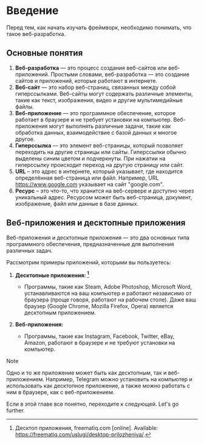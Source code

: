 # Введение

Перед тем, как начать изучать фреймворк, необходимо понимать, что такое веб-разработка.

## Основные понятия

1. **Веб-разработка** — это процесс создания веб-сайтов или веб-приложений. Простыми словами, веб-разработка — это создание сайтов и приложений, которые работают в интернете.
2. **Веб-сайт** — это набор веб-страниц, связанных между собой гиперссылками. Веб-сайты могут содержать различные элементы, такие как текст, изображения, видео и другие мультимедийные файлы.
3. **Веб-приложение** — это программное обеспечение, которое работает в браузере и не требует установки на компьютер. Веб-приложения могут выполнять различные задачи, такие как обработка данных, взаимодействие с базой данных и многое другое.
4. **Гиперссылка** — это элемент веб-страницы, который позволяет переходить на другие страницы или сайты. Гиперссылки обычно выделены синим цветом и подчеркнуты. При нажатии на гиперссылку происходит переход на другую страницу или сайт.
5. **URL** – это адрес в интернете, который указывает, где находится определённая веб-страница или файл. Например, URL https://www.google.com указывает на сайт "google.com".
6. **Ресурс** – это что-то, что хранится на веб-сервере и доступно через уникальный адрес. Ресурсом может быть веб-страница, документ, изображение, файл или данные в базе данных.  

## Веб-приложения и десктопные приложения

Веб-приложения и десктопные приложения — это два основных типа программного обеспечения, предназначенные для выполнения различных задач.

Рассмотрим примеры приложений, которыми вы пользуетесь:

1. **Десктопные приложения: [^1]**
   - Программы, такие как Steam, Adobe Photoshop, Microsoft Word, устанавливаются на ваш компьютер и работают независимо от браузера (проще говоря, работают на рабочем столе). Даже ваш браузер (Google Chrome, Mozilla Firefox, Opera) является десктопным приложением.

2. **Веб-приложения:**
   - Программы, такие как Instagram, Facebook, Twitter, eBay, Amazon, работают в браузере и не требуют установки на компьютер.

> [!NOTE]
> Одно и то же приложение может быть как десктопным, так и веб-приложением. Например, Telegram можно установить на компьютер и использовать как десктопное приложение, а также можно работать с ним в браузере, как с веб-приложением.

Если в этой главе все понятно, переходите к следующей. Let's go further.

[^1]: Десктоп приложения, freematiq.com [online]. Available: https://freematiq.com/uslugi/desktop-prilozheniya/.
